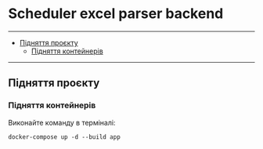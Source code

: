 #  Scheduler excel parser backend

---

* [Підняття проєкту](#підняття-проєкту)
    * [Підняття контейнерів](#підняття-контейнерів)

---

## Підняття проєкту

### Підняття контейнерів
Виконайте команду в терміналі:

```shell
docker-compose up -d --build app
```